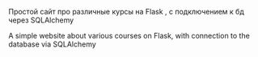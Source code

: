 Простой сайт про различные курсы на Flask , с подключением к бд через SQLAlchemy

A simple website about various courses on Flask, with connection to the database via SQLAlchemy
